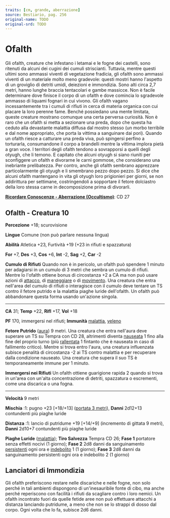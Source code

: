 ```yaml
---
traits: [cm, grande, aberrazione]
source: Bestiario, pag. 256
original-name: TODO
original-srd: TODO
---
```


# Ofalth

Gli ofalth, creature che infestano i letamai e le fogne dei castelli, sono
ritenuti da alcuni dei cugini dei cumuli striscianti. Tuttavia, mentre questi
ultimi sono ammassi viventi di vegetazione fradicia, gli ofalth sono ammassi
viventi di un materiale molto meno gradevole: questi mostri hanno l'aspetto di
un groviglio di detriti umidi, deiezioni e immondizia. Sono alti circa 2,7
metri, hanno lunghe braccia tentacolari e gambe massicce. Non è facile
determinare dove finisce il corpo di un ofalth e dove comincia lo sgradevole
ammasso di liquami fognari in cui vivono. Gli ofalth vagano incessantemente tra
i cumuli di rifiuti in cerca di materia organica con cui placare la loro perenne
fame. Benché possiedano una mente limitata, queste creature mostrano comunque
una certa perversa curiosità. Non è raro che un ofalth si metta a sezionare una
preda, dopo che questa ha ceduto alla devastante malattia diffusa dal mostro
stesso (un morbo terribile e dal nome appropriato, che porta la vittima a
sanguinare dai pori). Quando un ofalth riesce a catturare una preda viva, può
spingersi perfino a torturarla, consumandone il corpo a brandelli mentre la
vittima implora pietà a gran voce. I territori degli ofalth tendono a
sovrapporsi a quelli degli otyugh, che li temono. E capitato che alcuni otyugh
si siano riuniti per sconfiggere un ofalth e divorarne le carni gommose, che
considerano una inebriante prelibatezza. Per contro, anche gli ofalth sembrano
apprezzare particolarmente gli otyugh e li smembrano pezzo dopo pezzo. Si dice
che alcuni ofalth mantengano in vita gli otyugh loro prigionieri per giorni, se
non addirittura per settimane, costringendoli a sopportare il fetore dolciastro
della loro stessa carne in decomposizione prima di divorarli.

**[Ricordare Conoscenze - Aberrazione (Occultismo)](/azioni/abilita/ricordare-conoscenze)**:
CD 27

## Ofalth - Creatura 10

**Percezione** +18; scurovisione

**Lingue** Comune (non può parlare nessuna lingua)

**Abilità** Atletica +23, Furtività +19 (+23 in rifiuti e spazzatura)

**For** +7, **Des** +3, **Cos** +6, **Int** -2, **Sag** +2, **Car** -2

**Cumulo di Rifiuti** Quando non è in pericolo, un ofalth può spendere 1 minuto
per adagiarsi in un cumulo di 3 metri che sembra un cumulo di rifiuti. Mentre lo
l'ofalth ottiene bonus di circostanza +2 a CA ma non può usare azioni di
[attacco](/tratti/attacco), di [maneggiare](/tratti/maneggiare) o di
[movimento](/tratti/movimento). Una creatura che entra nell'area del cumulo di
rifiuti o interagisce con il cumulo deve tentare un TS contro il fetore putrido
e la malattia piaghe luride dell'ofalth. Un ofalth può abbandonare questa forma
usando un'azione singola.

---

**CA** 31; **Temp** +22, **Rifl** +17, **Vol** +18

**PF** 170, immergersi nel rifiuti; **Immunità** [malattia](/tratti/malattia),
[veleno](/tratti/veleno)

**Fetore Putrido** ([aura](/tratti/aura)) 9 metri. Una creatura che entra
nell'aura deve superare un TS su Tempra con CD 28, altrimenti diventa
[nauseata](/condizioni/nauseato) 1 fino alla fine del proprio turno (più
[rallentata](/condizioni/rallentato) 1 fintanto che è nauseata in caso di
fallimento critico). Mentre si trova entro l'aura, una creatura influenzata
subisce penalità di circostanza -2 ai TS contro malattia e per recuperare dalla
condizione nauseato. Una creatura che supera il suo TS è temporaneamente immune
per 1 minuto.

**Immergersi nei Rifiuti** Un ofalth ottiene guarigione rapida 2 quando si trova
in un'area con un'alta concentrazione di detriti, spazzatura o escrementi, come
una discarica o una fogna.

---

**Velocità** 9 metri

**Mischia** :1: pugno +23 \[+18/+13] ([portata 3 metri](/tratti/portata)),
**Danni** 2d12+13 contundenti più piaghe luride

**Distanza** :1: lancio di putridume +19 \[+14/+9] (incremento di gittata 9
metri), **Danni** 2d10+7 contundenti più piaghe luride

**Piaghe Luride** ([malattia](/tratti/malattia)); **Tiro Salvezza** Tempra CD
26; **Fase 1** portatore senza effetti nocivi (1 giorno); **Fase 2** 2d8 danni
da sanguinamento [persistenti](/condizioni/danno-persistente) ogni ora e
[indebolito](/condizioni/indebolito) 1 (1 giorno); **Fase 3** 2d8 danni da
sanguinamento persistenti ogni ora e indebolito 2 (1 giorno)

## **Lanciatori di Immondizia**

Gli ofalth preferiscono restare nelle discariche e nelle fogne, non solo perché
in tali ambienti dispongono di un'inesauribile fonte di cibo, ma anche perché
reperiscono con facilità i rifiuti da scagliare contro i loro nemici. Un ofalth
incontrato fuori da quelle fetide aree non può effettuare attacchi a distanza
lanciando putridume, a meno che non se lo strappi di dosso dal corpo. Ogni volta
che lo fa, subisce 2d6 danni.
